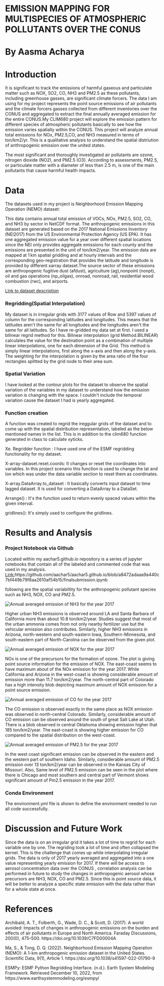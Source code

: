 <h1 id="EMISSION MAPPING FOR MULTISPECIES OF ATMOSPHERIC POLLUTANTS OVER THE CONUS">EMISSION MAPPING FOR MULTISPECIES OF ATMOSPHERIC POLLUTANTS OVER THE CONUS</h1>
<h1 id="by-aashma-acharya">By Aasma Acharya</h1>

<h1 id="introduction">Introduction</h1>

<p>It is significant to track the emissions of harmful gaseous and particulate matter such as NOX, SO2, CO, NH3 and PM2.5 as these pollutants, including greenhouse gasses, are significant climate forcers. The data I am using for my project represents the point source emissions of air pollutants and the climate forcers gasses collected from different inventories over the CONUS and aggregated to extract the final annually averaged emission for the entire CONUS.My CLIM680 project will explore the emission pattern for different species of atmospheric pollutants basically to see how the emission varies spatially within the CONUS. This project will analyze annual total emissions for  NOx, PM2.5,CO, and NH3 measured in terms of ton/km2/yr. This is a qualitative analysis to understand the spatial distriution of anthropogenic emission over the united states.</p>

<p>The most significant and thoroughly investigated air pollutants are ozone, nitrogen dioxide (NO2), and PM2.5 (O3). According to assessments, PM2.5, or particulate matter with a diameter of less than 2.5 m, is one of the main pollutants that cause harmful health impacts.</p>

<h1 id="data">Data</h1>
<p>The datasets used in my project is Neighborhood Emission Mapping Operation (NEMO) dataset:</p>

<p>This data contains annual total emission of VOCs, NOx, PM2.5, SO2, CO, and NH3 by sector in NetCDF format. The anthropogenic emissions in this dataset are generated based on the 2017 National Emissions Inventory (NEI2017) from the US Environmental Protection Agency (US EPA). It has one aggregated emission value for a year over different spatial locations since the NEI only provides aggregate emissions for each county  and the emissions are presented in the unit of ton/km2/year. The emission data are mapped at 1 km spatial gridding and at hourly intervals and the corresponding geo-registration that provides the latitude and longitude is provided by different xarray dataset.The source sector of these emissions are anthropogenic fugitive dust (afdust), agriculture (ag),nonpoint (nonpt), oil and gas operations (np_oilgas), onroad, nonroad, rail, residential wood combustion (rwc), and airports. 
</p>

<p><a href="http://air.csiss.gmu.edu/aq/US01emis/">Link to dataset description</a></p>
<h3 id="regriding(spatial interpolation)"> Regridding(Spatial Interpolation)</h1>
<p>My dataset is in irregular grids with 3177 values of Row and 5397 values of column for the corresponding latitudes and longitudes. This means that the latitudes aren't the same for all longitudes and the longitudes aren't the same for all latitudes. So I have re-gridded my data set at first. I used a bilinear regrid method for this. Bilinear interpolation (grid Method.BILINEAR) calculates the value for the destination point as a combination of multiple linear interpolations, one for each dimension of the Grid. This method is simply linear interpolations, first along the x-axis and then along the y-axis. The weighting for the interpolation is given by the area ratio of the four rectangles splitted by the grid node to their area sum.</p>

<h3 id="spatial variation">Spatial Variation</h3>

<p>I have looked at the contour plots for the dataset to observe the spatial variation of the variables in my dataset to understand how the emission variation is changing with the space. I couldn't include the temporal variation cause the dataset I had is yearly aggregated.</p>

<h3 id="function-creation">Function creation</h3>
 <p>A function was created to regrid the ireggular grids of the dataset and to come up with the spatial distribution representation, labeled as the below mentioned names in the list. This is in addition to the clim680 function generated in class to calculate xyticks.</p>
                         
<p>Xe. Regridder function : I have used one of the ESMF regridding functionality for my dataset.</p>
<p> X-array-dataset.reset.coords: It changes or reset the coordinates into variables. In this project scenario this function is used to change the lat and lon which was under the data variable section to reset them as coordinates.</p>
<p> X-array.DataArray.to_dataset : It basically converts input dataset to time lagged dataset. It is used for converting a DataArray to a DataSet.</p>
<p>Arrange() :  It's the function used to return evenly spaced values within the given interval.</p>
<p>gridlines(): It's simply  used to configure the gridlines.</p>

<h1 id="results and analysis">Results and Analysis </h1>
<h3 id="project-notebook-via-github">Project Notebook via Github</h3>
<p>Located within my aachar5.github.io repository is a series of jupyter notebooks that contain all of the labeled and commented code that was used in my analysis. 
<a href="[finalsubmission.ipynb](https://github.com/aachar5/aachar5.github.io/blob/a8472adaaa9a440c7bf449b79f8aa2610af54b15/finalsubmission.ipynb)">Link:</a>https://github.com/aachar5/aachar5.github.io/blob/a8472adaaa9a440c7bf449b79f8aa2610af54b15/finalsubmission.ipynb</p>

<p> following are the spatial variabiltity for the anthropogenic pollutant species such as NH3, NOX, CO and PM2.5.<p>
 <p><img src="NH3.png" alt="Annual averaged emission of NH3 for the year 2017" /></p>
 <p>Higher urban NH3 emissions is observed around LA and Santa Barbara of California more than about 10.8 ton/km2/year. Studies suggest that most of the urban ammonia comes from not only nearby fertilizer use but the vehicular emission also contributes.  Similarly, higher NH3 emissions in Arizona, north-western and south-eastern Iowa, Southern-Minnesota, and south-eastern part of North-Carolina can be observed from the given plot.<P>
<p><img src="NOX.png" alt="Annual averaged emission of NOX for the year 2017" /></p>
 <p>NOx is one of the precursors for the formation of ozone. The plot is giving point source information for the emission of NOX.  The east-coast seems to have maximum about of the NOx emission for the year 2017. While California and Arizona in the west-coast is showing considerable amount of emission more than 11.7 ton/km2/year. The north-central part of Colorado has a high intensity blob depicting maximum amount of NOX emission for a point source emission.<p>
<p><img src="CO.png" alt="Annual averaged emission of CO for the year 2017" /></p>
 <p>The CO emission is observed exactly in the same place as NOX emission was observed in north-central Colorado. Similarly, considerable amount of CO emission can be observed around the south of great Salt Lake at Utah. There is a blob observed in central Oklahoma showing emission higher that 185 ton/km2/year. The east-coast is showing higher emission for CO compared to the spatial distribution on the west-coast.<p>
 <p><img src="PM25.png" alt="Annual averaged emission of PM2.5 for the year 2017" /></p>
 <p>In the west coast significant emission can be observed in the eastern and the western part of southern Idaho.  Similarly, considerable amount of PM2.5 emission over 13 ton/km2/year can be observed in the Kansas City of Missouri. Also, Same level of PM2.5 emission can be seen in the plot where there is Chicago and most southern and central part of Vermont shows significant amount of Pm2.5 emission in the year 2017.<P>

<h3 id="conda-environment">Conda Environment</h3>
<p>The environment.yml file is shown to define the environment needed to run all code successfully.</p>
 <h1 id="discussion and future Work">Discussion and Future Work</h1>
 <p>Since the data is on an irregular grid it takes a lot of time to regrid for each variable one by one. The regriding took a lot of time and often collapsed the kernel. This is the challenge that comes up while interpolating irregular grids. The data is only of 2017 yearly averaged and aggregated into a one value representing yearly emission for 2017. If there will be access to aerosol concentration data over the CONUS , correlation analysis can be performed in future to study the changes in anthropogenic aerosol whose precursors are NH3, NOX, CO and PM2.5.  Since this is point source data, it will be better to analyze a specific state emission with the data rather than for a whole state at once.<p>

<h1 id="references">References</h1>
<p>Archibald, A. T., Folberth, G., Wade, D. C., & Scott, D. (2017). A world avoided: Impacts of changes in anthropogenic emissions on the burden and effects of air pollutants in Europe and North America. Faraday Discussions, 200(0), 475–500. https://doi.org/10.1039/C7FD00004A</p>

<p>Ma, S., & Tong, D. Q. (2022). Neighborhood Emission Mapping Operation (NEMO): A 1-km anthropogenic emission dataset in the United States. Scientific Data, 9(1), Article 1. https://doi.org/10.1038/s41597-022-01790-9</p>

<p>ESMPy: ESMF Python Regridding Interface. (n.d.). Earth System Modeling Framework. Retrieved December 10, 2022, from https://www.earthsystemmodeling.org/esmpy/</p>





